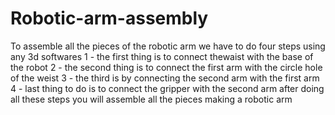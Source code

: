# Robotic-arm-assembly
To assemble all the pieces of the robotic arm we have to do four steps using any 3d softwares
1 - the first thing is to connect thewaist with the base of the robot 
2 - the second thing is to connect the first arm with the circle hole of the weist
3 - the third is by connecting the second arm with the first arm
4 - last thing to do is to connect the gripper with the second arm
after doing all these steps you will assemble all the pieces making a robotic arm
